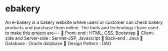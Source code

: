# ebakery
An e-bakery is a bakery website where users or customer can check bakery products and purchase them online. The tools and technology i have used to make this project are--- 􀀀 Front-end : HTML, CSS, Bootstrap 􀀀 Client-side and Server-side : Servlet-JSP, Javascript 􀀀 Back-end : Java 􀀀 Database : Oracle database 􀀀 Design Pattern : DAO
